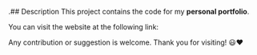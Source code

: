 .## Description
This project contains the code for my **personal portfolio**.

You can visit the website at the following link:

Any contribution or suggestion is welcome. Thank you for visiting! 😃❤